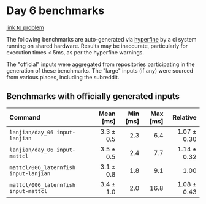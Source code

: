 # Day 6 benchmarks

[link to problem](http://adventofcode.com/2021/day/6)

The following benchmarks are auto-generated via [hyperfine](https://github.com/sharkdp/hyperfine) by a ci system running on shared hardware. Results may be inaccurate, particularly for execution times < 5ms, as per the hyperfine warnings.

The "official" inputs were aggregated from repositories participating in the generation of these benchmarks. The "large" inputs (if any) were sourced from various places, including the subreddit.

## Benchmarks with officially generated inputs
| Command | Mean [ms] | Min [ms] | Max [ms] | Relative |
|:---|---:|---:|---:|---:|
| `lanjian/day_06 input-lanjian` | 3.3 ± 0.5 | 2.3 | 6.4 | 1.07 ± 0.30 |
| `lanjian/day_06 input-mattcl` | 3.5 ± 0.5 | 2.4 | 7.7 | 1.14 ± 0.32 |
| `mattcl/006_laternfish input-lanjian` | 3.1 ± 0.8 | 1.8 | 9.1 | 1.00 |
| `mattcl/006_laternfish input-mattcl` | 3.4 ± 1.0 | 2.0 | 16.8 | 1.08 ± 0.43 |

